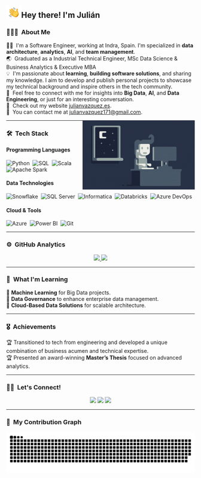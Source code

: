 
<img alt="Wave" src="https://raw.githubusercontent.com/AVS1508/AVS1508/master/assets/Hand%20Wave.gif" width="40" align="left"/><h2 align="left">Hey there! I'm Julián</h2>

### 👨🏻‍💻 &nbsp;About Me

👨‍💻 &nbsp;I'm a Software Engineer, working at Indra, Spain. I'm specialized in **data architecture**, **analytics**, **AI**, and **team management**.\
🌏 &nbsp;Graduated as a Industrial Technical Engineer, MSc Data Science & Business Analytics & Executive MBA\
💡 &nbsp;I'm passionate about **learning**, **building software solutions**, and sharing my knowledge. I aim to develop and publish personal projects to showcase my technical background and inspire others in the tech community.\
💬 &nbsp;Feel free to connect with me for insights into **Big Data**, **AI**, and **Data Engineering**, or just for an interesting conversation.\
📄 &nbsp;Check out my website [julianvazquez.es](https://www.julianvazquez.es/).\
📩 &nbsp;You can contact me at [julianvazquez171@gmail.com](mailto:julianvazquez171@gmail.com).

<img alt="Coding at Night" src="https://raw.githubusercontent.com/AVS1508/AVS1508/master/assets/Night-Coding.gif" align="right" />

---

### 🛠 &nbsp;Tech Stack

#### **Programming Languages**
![Python](https://img.shields.io/badge/python-3670A0?style=for-the-badge&logo=python&logoColor=ffdd54)&nbsp;
![SQL](https://img.shields.io/badge/sql-%2300758F.svg?style=for-the-badge&logo=postgresql&logoColor=white)&nbsp;
![Scala](https://img.shields.io/badge/scala-%23DC322F.svg?style=for-the-badge&logo=scala&logoColor=white)&nbsp;
![Apache Spark](https://img.shields.io/badge/Apache%20Spark-E25A1C.svg?style=for-the-badge&logo=apachespark&logoColor=white)&nbsp;

#### **Data Technologies**
![Snowflake](https://img.shields.io/badge/snowflake-%23EDF3FA.svg?style=for-the-badge&logo=snowflake&logoColor=blue)&nbsp;
![SQL Server](https://img.shields.io/badge/sql%20server-%23CC2927.svg?style=for-the-badge&logo=microsoftsqlserver&logoColor=white)&nbsp;
![Informatica](https://img.shields.io/badge/informatica-%23F89D2A.svg?style=for-the-badge)&nbsp;
![Databricks](https://img.shields.io/badge/databricks-%23FF3621.svg?style=for-the-badge&logo=databricks&logoColor=white)&nbsp;
![Azure DevOps](https://img.shields.io/badge/azure%20devops-%230072C6.svg?style=for-the-badge&logo=azuredevops&logoColor=white)&nbsp;

#### **Cloud & Tools**
![Azure](https://img.shields.io/badge/azure-%230072C6.svg?style=for-the-badge&logo=microsoftazure&logoColor=white)&nbsp;
![Power BI](https://img.shields.io/badge/power%20bi-F2C811?style=for-the-badge&logo=powerbi&logoColor=black)&nbsp;
![Git](https://img.shields.io/badge/git-%23F05033.svg?style=for-the-badge&logo=git&logoColor=white)&nbsp;

---

### ⚙️ &nbsp;GitHub Analytics

<p align="center">
  <a href="https://github.com/julianoceanhills">
    <img height="180em" src="https://github-readme-stats.vercel.app/api?username=julianoceanhills&show_icons=true&theme=algolia&include_all_commits=true&count_private=true"/>
  </a>
  <a href="https://github.com/julianoceanhills">
    <img height="180em" src="https://github-readme-stats.vercel.app/api/top-langs/?username=julianoceanhills&layout=compact&langs_count=8&theme=algolia"/>
  </a>
</p>

---

### 🌱 &nbsp;What I'm Learning

🌟 **Machine Learning** for Big Data projects.\
🌟 **Data Governance** to enhance enterprise data management.\
🌟 **Cloud-Based Data Solutions** for scalable architecture.

---

### 🎖 &nbsp;Achievements

🏆 Transitioned to tech from engineering and developed a unique combination of business acumen and technical expertise.\
🏆 Presented an award-winning **Master’s Thesis** focused on advanced analytics.

---

### 🤝🏻 &nbsp;Let's Connect!

<p align="center">
<a href="https://www.linkedin.com/in/julianvazquez-sampedro/"><img src="https://img.shields.io/badge/-LinkedIn-0077B5?style=flat&logo=Linkedin&logoColor=white"/></a>
<a href="mailto:julianvazquez171@gmail.com"><img src="https://img.shields.io/badge/-Email-D14836?style=flat&logo=Gmail&logoColor=white"/></a>
<a href="https://www.julianvazquez.es/"><img src="https://img.shields.io/badge/-Portfolio-3423A6?style=flat&logo=Google-Chrome&logoColor=white"/></a>
</p>

---

### 🐍 &nbsp;My Contribution Graph

<div align="center">
  <a href="https://github.com/julianoceanhills/">
  <img src="https://github.com/1999AZZAR/1999AZZAR/blob/readme/resources/img/grid-snake.svg" alt="snake"/>
  </a>
</div>
